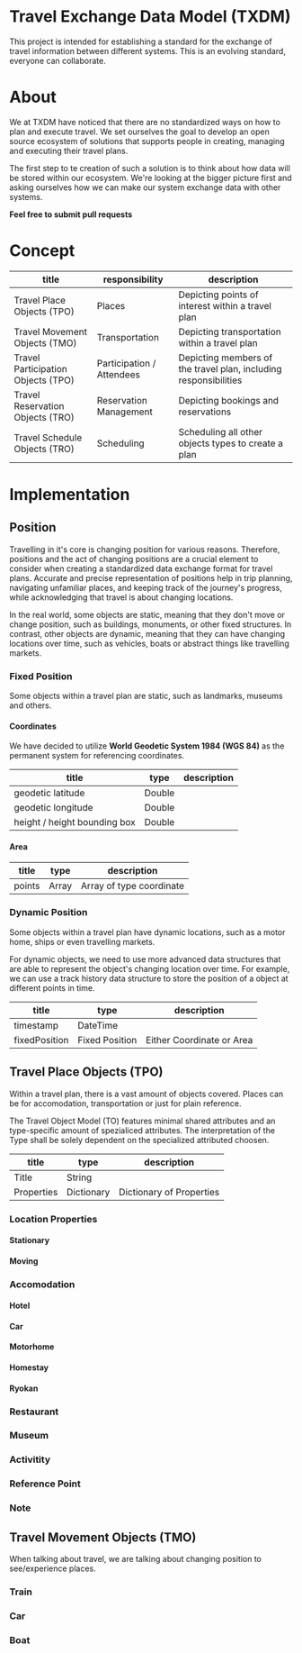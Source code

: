 # Travel Exchange Data Model (TXDM)
This project is intended for establishing a standard for the exchange of travel information between different systems. This is an evolving standard, everyone can collaborate.

# About
We at TXDM have noticed that there are no standardized ways on how to plan and execute travel. We set ourselves the goal to develop an open source ecosystem of solutions that supports people in creating, managing and executing their travel plans.

The first step to te creation of such a solution is to think about how data will be stored within our ecosystem. We're looking at the bigger picture first and asking ourselves how we can make our system exchange data with other systems.

**Feel free to submit pull requests**

# Concept

| title | responsibility| description |
|-------------|-------------|-------------|
|Travel Place Objects (TPO)|Places| Depicting points of interest within a travel plan           |
|Travel Movement Objects (TMO)|Transportation| Depicting transportation within a travel plan           |
|Travel Participation Objects (TPO)|Participation / Attendees| Depicting members of the travel plan, including responsibilities           |
|Travel Reservation Objects (TRO)|Reservation Management| Depicting bookings and reservations           |
|Travel Schedule Objects (TRO)|Scheduling| Scheduling all other objects types to create a plan           |

# Implementation

## Position
Travelling in it's core is changing position for various reasons. Therefore, positions and the act of changing positions are a crucial element to consider when creating a standardized data exchange format for travel plans. Accurate and precise representation of positions help in trip planning, navigating unfamiliar places, and keeping track of the journey's progress, while acknowledging that travel is about changing locations.

In the real world, some objects are static, meaning that they don't move or change position, such as buildings, monuments, or other fixed structures. In contrast, other objects are dynamic, meaning that they can have changing locations over time, such as vehicles, boats or abstract things like travelling markets.

### Fixed Position
Some objects within a travel plan are static, such as landmarks, museums and others.

#### Coordinates
We have decided to utilize **World Geodetic System 1984 (WGS 84)** as the permanent system for referencing coordinates.

| title | type | description |
|-------------|-----------|-------------|
|geodetic latitude|Double|             |
|geodetic longitude|Double|             |
|height / height bounding box|Double|             |

#### Area
| title | type | description |
|-------------|-----------|-------------|
|points|Array| Array of type coordinate            |

### Dynamic Position
Some objects within a travel plan have dynamic locations, such as a motor home, ships or even travelling markets.

For dynamic objects, we need to use more advanced data structures that are able to represent the object's changing location over time. For example, we can use a track history data structure to store the position of a object at different points in time.

| title | type | description |
|-------------|-----------|-------------|
|timestamp|DateTime|             |
|fixedPosition|Fixed Position|Either Coordinate or Area             |

## Travel Place Objects (TPO)
Within a travel plan, there is a vast amount of objects covered. Places can be for accomodation, transportation or just for plain reference.

The Travel Object Model (TO) features minimal shared attributes and an type-specific amount of spezialiced attributes. The interpretation of the Type shall be solely dependent on the specialized attributed choosen.

| title | type | description |
|-------------|-----------|-------------|
|Title|String| |
|Properties|Dictionary| Dictionary of Properties|

### Location Properties

#### Stationary
#### Moving

### Accomodation

#### Hotel
#### Car
#### Motorhome
#### Homestay
#### Ryokan

### Restaurant

### Museum

### Activitity

### Reference Point

### Note

## Travel Movement Objects (TMO)
When talking about travel, we are talking about changing position to see/experience places. 

### Train

### Car

### Boat
